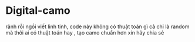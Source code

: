 # Digital-camo
rảnh rỗi ngồi viết linh tinh, code này không có thuật toán gì cả chỉ là random mà thôi 
ai có thuật toán hay , tạo camo chuẩn hơn xin hãy chia sẻ
